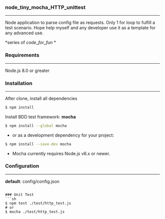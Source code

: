 ### node_tiny_mocha_HTTP_unittest
---
Node application to parse config file as requests. Only 1 for loop to fulfill a test scenario. Hope help myself and any developer use it as a template for any advanced use.

*series of *code_for_fun* *

### Requirements
---
Node.js 8.0 or greater

### Installation
---
After clone, install all dependencies
```sh
$ npm install
```
Install BDD test framework: **mocha**
```sh
$ npm install --global mocha
```
* or as a development dependency for your project:
```sh
$ npm install --save-dev mocha
```
  * Mocha currently requires Node.js v6.x or newer.

### Configuration
---
**default**: config/config.json

```

### Unit Test
```sh
$ npm test ./test/http_test.js
# or
$ mocha ./test/http_test.js
```
